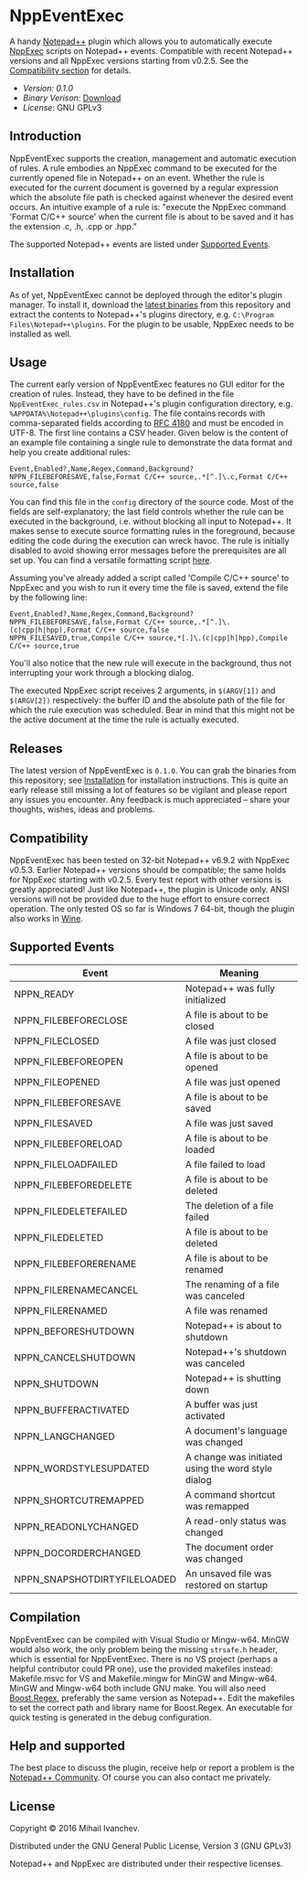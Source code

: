 # NppEventExec

A handy [Notepad++](https://github.com/notepad-plus-plus/notepad-plus-plus) plugin which allows you to automatically execute [NppExec](https://sourceforge.net/projects/npp-plugins/files/NppExec) scripts on Notepad++ events. Compatible with recent Notepad++ versions and all NppExec versions starting from v0.2.5. See the [Compatibility section](#compatibility) for details.

* _Version: 0.1.0_
* _Binary Verison_: [Download](#installation)
* _License_: GNU GPLv3

## Introduction

NppEventExec supports the creation, management and automatic execution of rules. A rule embodies an NppExec command to be executed for the currently opened file in Notepad++ on an event. Whether the rule is executed for the current document is governed by a regular expression which the absolute file path is checked against whenever the desired event occurs. An intuitive example of a rule is: "execute the NppExec command 'Format C/C++ source' when the current file is about to be saved and it has the extension .c, .h, .cpp or .hpp."

The supported Notepad++ events are listed under [Supported Events](#supported-events).

## Installation

As of yet, NppEventExec cannot be deployed through the editor's plugin manager. To install it, download the [latest binaries](https://github.com/MIvanchev/NppEventExec/releases/download/v0.1.0/NppEventExec-plugin-x86-0.1.0.zip) from this repository and extract the contents to Notepad++'s plugins directory, e.g. `C:\Program Files\Notepad++\plugins`. For the plugin to be usable, NppExec needs to be installed as well.

## Usage

The current early version of NppEventExec features no GUI editor for the creation of rules. Instead, they have to be defined in the file `NppEventExec_rules.csv` in Notepad++'s plugin configuration directory, e.g. `%APPDATA%\Notepad++\plugins\config`. The file contains records with comma-separated fields according to [RFC 4180](https://tools.ietf.org/html/rfc4180) and must be encoded in UTF-8. The first line contains a CSV header. Given below is the content of an example file containing a single rule to demonstrate the data format and help you create additional rules:

```
Event,Enabled?,Name,Regex,Command,Background?
NPPN_FILEBEFORESAVE,false,Format C/C++ source,.*[^.]\.c,Format C/C++ source,false
```

You can find this file in the `config` directory of the source code. Most of the fields are self-explanatory; the last field controls whether the rule can be executed in the background, i.e. without blocking all input to Notepad++. It makes sense to execute source formatting rules in the foreground, because editing the code during the execution can wreck havoc. The rule is initially disabled to avoid showing error messages before the prerequisites are all set up. You can find a versatile formatting script [here](https://github.com/MIvanchev/snippets/blob/master/NppExec/Format%20source.script).

Assuming you've already added a script called 'Compile C/C++ source' to NppExec and you wish to run it every time the file is saved, extend the file by the following line:

```
Event,Enabled?,Name,Regex,Command,Background?
NPPN_FILEBEFORESAVE,false,Format C/C++ source,.*[^.]\.(c|cpp|h|hpp),Format C/C++ source,false
NPPN_FILESAVED,true,Compile C/C++ source,*[.]\.(c|cpp|h|hpp),Compile C/C++ source,true
```

You'll also notice that the new rule will execute in the background, thus not interrupting your work through a blocking dialog.

The executed NppExec script receives 2 arguments, in `$(ARGV[1])` and `$(ARGV[2])` respectively: the buffer ID and the absolute path of the file for which the rule execution was scheduled. Bear in mind that this might not be the active document at the time the rule is actually executed.

## Releases

The latest version of NppEventExec is `0.1.0`. You can grab the binaries from this repository; see [Installation](#installation) for installation instructions. This is quite an early release still missing a lot of features so be vigilant and please report any issues you encounter. Any feedback is much appreciated &ndash; share your thoughts, wishes, ideas and problems.

## Compatibility

NppEventExec has been tested on 32-bit Notepad++ v6.9.2 with NppExec v0.5.3. Earlier Notepad++ versions should be compatible; the same holds for NppExec starting with v0.2.5. Every test report with other versions is greatly appreciated! Just like Notepad++, the plugin is Unicode only. ANSI versions will not be provided due to the huge effort to ensure correct operation. The only tested OS so far is Windows 7 64-bit, though the plugin also works in [Wine](https://www.winehq.org/).

## Supported Events
Event | Meaning
------|--------
NPPN_READY | Notepad++ was fully initialized
NPPN_FILEBEFORECLOSE | A file is about to be closed
NPPN_FILECLOSED | A file was just closed
NPPN_FILEBEFOREOPEN | A file is about to be opened
NPPN_FILEOPENED | A file was just opened
NPPN_FILEBEFORESAVE | A file is about to be saved
NPPN_FILESAVED | A file was just saved
NPPN_FILEBEFORELOAD | A file is about to be loaded
NPPN_FILELOADFAILED | A file failed to load
NPPN_FILEBEFOREDELETE | A file is about to be deleted
NPPN_FILEDELETEFAILED | The deletion of a file failed
NPPN_FILEDELETED | A file is about to be deleted
NPPN_FILEBEFORERENAME | A file is about to be renamed
NPPN_FILERENAMECANCEL | The renaming of a file was canceled
NPPN_FILERENAMED | A file was renamed
NPPN_BEFORESHUTDOWN | Notepad++ is about to shutdown
NPPN_CANCELSHUTDOWN | Notepad++'s shutdown was canceled
NPPN_SHUTDOWN | Notepad++ is shutting down
NPPN_BUFFERACTIVATED | A buffer was just activated
NPPN_LANGCHANGED | A document's language was changed
NPPN_WORDSTYLESUPDATED | A change was initiated using the word style dialog
NPPN_SHORTCUTREMAPPED | A command shortcut was remapped
NPPN_READONLYCHANGED | A read-only status was changed
NPPN_DOCORDERCHANGED | The document order was changed
NPPN_SNAPSHOTDIRTYFILELOADED | An unsaved file was restored on startup

## Compilation

NppEventExec can be compiled with Visual Studio or Mingw-w64. MinGW would also work, the only problem being the missing `strsafe.h` header, which is essential for NppEventExec. There is no VS project (perhaps a helpful contributor could PR one), use the provided makefiles instead: Makefile.msvc for VS and Makefile.mingw for MinGW and Mingw-w64. MinGW and Mingw-w64 both include GNU make. You will also need [Boost.Regex](http://www.boost.org/doc/libs/1_61_0/libs/regex/doc/html/index.html), preferably the same version as Notepad++. Edit the makefiles to set the correct path and library name for Boost.Regex. An executable for quick testing is generated in the debug configuration.

## Help and supported

The best place to discuss the plugin, receive help or report a problem is the [Notepad++ Community](https://notepad-plus-plus.org/community/). Of course you can also contact me privately.

## License

Copyright © 2016 Mihail Ivanchev.

Distributed under the GNU General Public License, Version 3 (GNU GPLv3)

Notepad++ and NppExec are distributed under their respective licenses.
